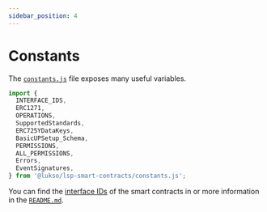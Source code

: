 ```yaml
---
sidebar_position: 4
---
```


# Constants

The [`constants.js`](https://github.com/lukso-network/lsp-smart-contracts/blob/develop/constants.js) file exposes many useful variables.

```javascript
import {
  INTERFACE_IDS,
  ERC1271,
  OPERATIONS,
  SupportedStandards,
  ERC725YDataKeys,
  BasicUPSetup_Schema,
  PERMISSIONS,
  ALL_PERMISSIONS,
  Errors,
  EventSignatures,
} from '@lukso/lsp-smart-contracts/constants.js';
```

You can find the [interface IDs](../../standards/smart-contracts/interface-ids.md) of the smart contracts in or more information in the [`README.md`](https://github.com/lukso-network/lsp-smart-contracts/blob/develop/README.md).
